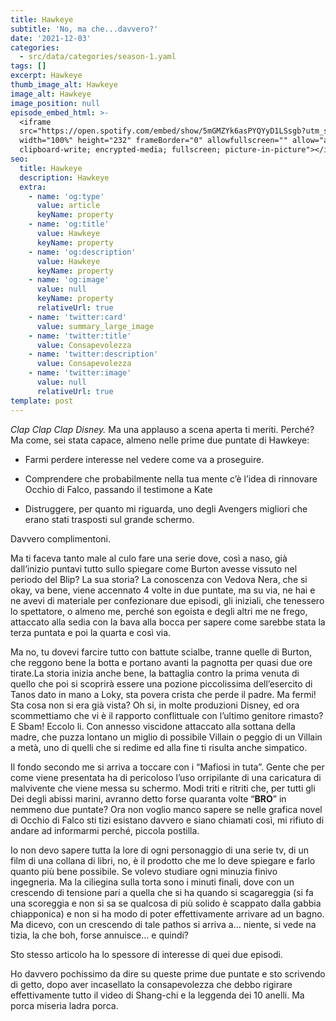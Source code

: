 ```yaml
---
title: Hawkeye
subtitle: 'No, ma che...davvero?'
date: '2021-12-03'
categories:
  - src/data/categories/season-1.yaml
tags: []
excerpt: Hawkeye
thumb_image_alt: Hawkeye
image_alt: Hawkeye
image_position: null
episode_embed_html: >-
  <iframe
  src="https://open.spotify.com/embed/show/5mGMZYk6asPYQYyD1LSsgb?utm_source=generator"
  width="100%" height="232" frameBorder="0" allowfullscreen="" allow="autoplay;
  clipboard-write; encrypted-media; fullscreen; picture-in-picture"></iframe>
seo:
  title: Hawkeye
  description: Hawkeye
  extra:
    - name: 'og:type'
      value: article
      keyName: property
    - name: 'og:title'
      value: Hawkeye
      keyName: property
    - name: 'og:description'
      value: Hawkeye
      keyName: property
    - name: 'og:image'
      value: null
      keyName: property
      relativeUrl: true
    - name: 'twitter:card'
      value: summary_large_image
    - name: 'twitter:title'
      value: Consapevolezza
    - name: 'twitter:description'
      value: Consapevolezza
    - name: 'twitter:image'
      value: null
      relativeUrl: true
template: post
---
```

*Clap Clap Clap Disney.*
Ma una applauso a scena aperta ti meriti.
Perché? Ma come, sei stata capace, almeno nelle prime due puntate di Hawkeye:

*   Farmi perdere interesse nel vedere come va a proseguire.

*   Comprendere che probabilmente nella tua mente c’è l’idea di rinnovare Occhio di Falco, passando il testimone a Kate

*   Distruggere, per quanto mi riguarda, uno degli Avengers migliori che erano stati trasposti sul grande schermo.

Davvero complimentoni.

Ma ti faceva tanto male al culo fare una serie dove, così a naso, già dall’inizio puntavi tutto sullo spiegare come Burton avesse vissuto nel periodo del Blip? La sua storia? La conoscenza con Vedova Nera, che si okay, va bene, viene accennato 4 volte in due puntate, ma su via, ne hai e ne avevi di materiale per confezionare due episodi, gli iniziali, che tenessero lo spettatore, o almeno me, perché son egoista e degli altri me ne frego, attaccato alla sedia con la bava alla bocca per sapere come sarebbe stata la terza puntata e poi la quarta e così via.

Ma no, tu dovevi farcire tutto con battute scialbe, tranne quelle di Burton, che reggono bene la botta e portano avanti la pagnotta per quasi due ore tirate.La storia inizia anche bene, la battaglia contro la prima venuta di quello che poi si scoprirà essere una pozione piccolissima dell’esercito di Tanos dato in mano a Loky, sta povera crista che perde il padre.
Ma fermi!
Sta cosa non si era già vista? Oh si, in molte produzioni Disney, ed ora scommettiamo che vi è il rapporto conflittuale con l’ultimo genitore rimasto? E Sbam! Eccolo li.
Con annesso viscidone attaccato alla sottana della madre, che puzza lontano un miglio di possibile Villain o peggio di un Villain a metà, uno di quelli che si redime ed alla fine ti risulta anche simpatico. 

Il fondo secondo me si arriva a toccare con i “Mafiosi in tuta”. Gente che per come viene presentata ha di pericoloso l’uso orripilante di una caricatura di malvivente che viene messa su schermo. Modi triti e ritriti che, per tutti gli Dei degli abissi marini, avranno detto forse quaranta volte “**BRO**” in nemmeno due puntate?
Ora non voglio manco sapere se nelle grafica novel di Occhio di Falco sti tizi esistano davvero e siano chiamati così, mi rifiuto di andare ad informarmi perché, piccola postilla.

Io non devo sapere tutta la lore di ogni personaggio di una serie tv, di un film di una collana di libri, no, è il prodotto che me lo deve spiegare e farlo quanto più bene possibile. Se volevo studiare ogni minuzia finivo ingegneria.
Ma la ciliegina sulla torta sono i minuti finali, dove con un crescendo di tensione pari a quella che si ha quando si scagareggia (si fa una scoreggia e non si sa se qualcosa di più solido è scappato dalla gabbia chiapponica) e non si ha modo di poter effettivamente arrivare ad un bagno. Ma dicevo, con un crescendo di tale pathos si arriva a… niente, si vede na tizia, la che boh, forse annuisce… e quindi?

Sto stesso articolo ha lo spessore di interesse di quei due episodi.

Ho davvero pochissimo da dire su queste prime due puntate e sto scrivendo di getto, dopo aver incasellato la consapevolezza che debbo rigirare effettivamente tutto il video di Shang-chi e la leggenda dei 10 anelli. Ma porca miseria ladra porca.
